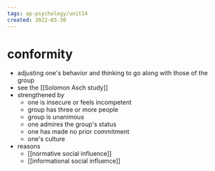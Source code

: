 ```yaml
---
tags: ap-psychology/unit14 
created: 2022-03-30
---
```


# conformity

- adjusting one's behavior and thinking to go along with those of the group
- see the [[Solomon Asch study]]
- strengthened by
	- one is insecure or feels incompetent
	- group has three or more people
	- group is unanimous
	- one admires the group's status
	- one has made no prior commitment
	- one's culture
- reasons
	- [[normative social influence]]
	- [[informational social influence]]

<!---->